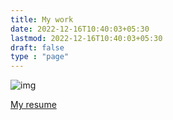 ```yaml
---
title: My work 
date: 2022-12-16T10:40:03+05:30
lastmod: 2022-12-16T10:40:03+05:30
draft: false
type : "page"
---
```

![img](/img/mywork.png)
<!-- _<a href="/posts/portfolio/">Some of my previous work</a>_ -->

<a href="/others/irfan_resume.pdf" target="_blank">My resume</a>
<!--more-->

